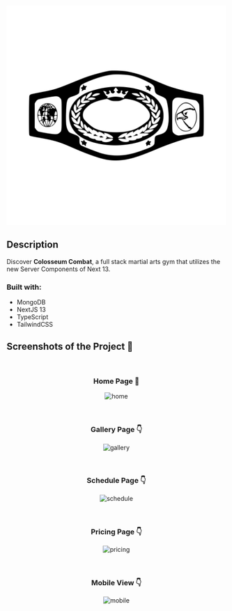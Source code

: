 <div align='center'><img src="./app/icon.svg" alt="black-Logo" border="0" color="black"></div>

<h2>Description</h2>
<p>Discover <b>Colosseum Combat</b>, a full stack martial arts gym that utilizes the new Server Components of Next 13.</p>

<h3>Built with:</h3>

- MongoDB
- NextJS 13
- TypeScript
- TailwindCSS

<h2>Screenshots of the Project 📸</h2>
<br>
<h3 align='center'>Home Page 🏡</h3>

<div align='center'>
<img src="https://i.ibb.co/cNH1YCc/home.webp" alt="home" border="0">
</div>

<br>
<br>

<h3 align='center'>Gallery Page 👇</h3>
<div align='center'>
<img src="https://i.ibb.co/tMHvHM9/gallery.webp" alt="gallery" border="0">
</div>

<br>
<br>

<h3 align='center'>Schedule Page 👇</h3>
<div align='center'>
  <img src="https://i.ibb.co/nqpSqZq/schedule.webp" alt="schedule" border="0">
</div>

<br>
<br>

<h3 align='center'>Pricing Page 👇</h3>
<div align='center'>
  <img src="https://i.ibb.co/dmjWtSy/pricing.webp" alt="pricing" border="0">
</div>

<br>
<br>

<h3 align='center'>Mobile View 👇</h3>
<div align='center'>
<img src="https://i.ibb.co/mGx0tfz/Screenshot-2023-09-08-at-9-51-39-AM.webp" alt="mobile" border="0">
</div>